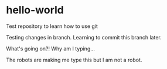 # hello-world
Test repository to learn how to use git

Testing changes in branch. Learning to commit this branch later.

What's going on?! Why am I typing...

The robots are making me type this but I am not a robot.
